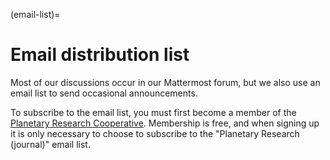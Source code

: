 (email-list)=

# Email distribution list

Most of our discussions occur in our Mattermost forum, but we also use an email list to send occasional announcements.

To subscribe to the email list, you must first become a member of the [Planetary Research Cooperative](https://coop.planetary-research.org). Membership is free, and when signing up it is only necessary to choose to subscribe to the "Planetary Research (journal)" email list.
